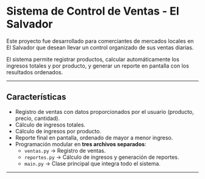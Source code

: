 # Sistema de Control de Ventas - El Salvador

Este proyecto fue desarrollado para comerciantes de mercados locales en El Salvador que desean llevar un control organizado de sus ventas diarias.  

El sistema permite registrar productos, calcular automáticamente los ingresos totales y por producto, y generar un reporte en pantalla con los resultados ordenados.

---

##  Características
- Registro de ventas con datos proporcionados por el usuario (producto, precio, cantidad).
- Cálculo de ingresos totales.
- Cálculo de ingresos por producto.
- Reporte final en pantalla, ordenado de mayor a menor ingreso.
- Programación modular en **tres archivos separados**:
  - `ventas.py` → Registro de ventas.
  - `reportes.py` → Cálculo de ingresos y generación de reportes.
  - `main.py` → Clase principal que integra todo el sistema.

---



